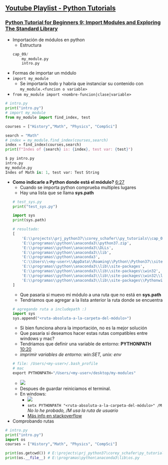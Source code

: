 ## [Youtube Playlist - Python Tutorials](https://www.youtube.com/playlist?list=PL-osiE80TeTt2d9bfVyTiXJA-UTHn6WwU)

### [Python Tutorial for Beginners 9: Import Modules and Exploring The Standard Library](https://youtu.be/jGu9vvEUk5k)
- Importación de módulos en python
	- Estructura
	```py
	cap_09/
		my_module.py
		intro.py
	```
- Formas de importar un módulo
- `import my_module`
	- Se importaría todo y habria que instanciar su contenido con `my_module.<funcion o variable>`
- `from my_module import <nombre-funcion|clase|variable>`
```py
# intro.py
print("intro.py")
# import my_module
from my_module import find_index, test

courses = ["History","Math", "Physics", "CompSci"]

search = "Math"
# index = my_module.find_index(courses,search)
index = find_index(courses,search)
print(f"Indes of {search} is: {index}, test var: {test}")

$ py intro.py
intro.py
my_module.py
Indes of Math is: 1, test var: Test String
```
- **Como indicarle a Python donde está el módulo?** [6:27](https://youtu.be/CqvZ3vGoGs0?list=PL-osiE80TeTt2d9bfVyTiXJA-UTHn6WwU&t=380)
	- Cuando se importa python comprueba multiples lugares
	- Hay una lista que se llama **sys.path**
	```py
	# test_sys.py
	print("test_sys.py")

	import sys
	print(sys.path)

	# resultado:
	[
		'E:\\projects\\prj_python37\\corey_schafer\\py_tutorials\\cap_09',
		'E:\\programas\\python\\anaconda3\\python37.zip',
		'E:\\programas\\python\\anaconda3\\DLLs',
		'E:\\programas\\python\\anaconda3\\lib',
		'E:\\programas\\python\\anaconda3',
		'C:\\Users\\<my-user>\\AppData\\Roaming\\Python\\Python37\\site-packages',
		'E:\\programas\\python\\anaconda3\\lib\\site-packages',
		'E:\\programas\\python\\anaconda3\\lib\\site-packages\\win32',
		'E:\\programas\\python\\anaconda3\\lib\\site-packages\\win32\\lib',
		'E:\\programas\\python\\anaconda3\\lib\\site-packages\\Pythonwin'
	]
	```
	- Que pasaria si muevo mi módulo a una ruta que no está en **sys.path**
	- Tendriamos que agregar a la lista anterior la ruta donde se encuentra
	```py
	# agregando ruta a includepath :)
	import sys
	sys.append("<ruta-absoluta-a-la-carpeta-del-módulo>")
	```
	- Si bien funciona ahora la importación, no es la mejor solución
	- Que pasaría si deseamos hacer estas rutas compatibles entre windows y mac?
	- Tendriamos que definir una variable de entorno: **PYTHONPATH** [10:20](https://youtu.be/CqvZ3vGoGs0?list=PL-osiE80TeTt2d9bfVyTiXJA-UTHn6WwU)
	- *imprimir variables de entorno: win:SET, unix: env*
	```s
	# file: /Users/<my-user>/.bash_profile
	# mac
	export PYTHONPATH="/Users/<my-user>/desktop/my-modules"
	```
	- ![](https://trello-attachments.s3.amazonaws.com/5c8401cf1c6b4163c9b2419b/910x446/9c1e79c745f968bef240c20278126df0/image.png)
	- Despues de guardar reiniciamos el terminal.
	- En windows:
		- ![](https://trello-attachments.s3.amazonaws.com/5c8401cf1c6b4163c9b2419b/840x485/c2c8df61f64c113ba5744adae75764bf/image.png)	
		- `setx PYTHONPATH "<ruta-absoluta-a-la-carpeta-del-módulo>" /M` *No lo he probado, /M usa la ruta de usuario*
		- [Más info en stackoverflow](https://stackoverflow.com/questions/9546324/adding-directory-to-path-environment-variable-in-windows)
- Comprobando rutas 
```py
# intro.py
print("intro.py")
import os
courses = ["History","Math", "Physics", "CompSci"]

print(os.getcwd()) # E:\projects\prj_python37\corey_schafer\py_tutorials\cap_09
print(os.__file__) # E:\programas\python\anaconda3\lib\os.py
```